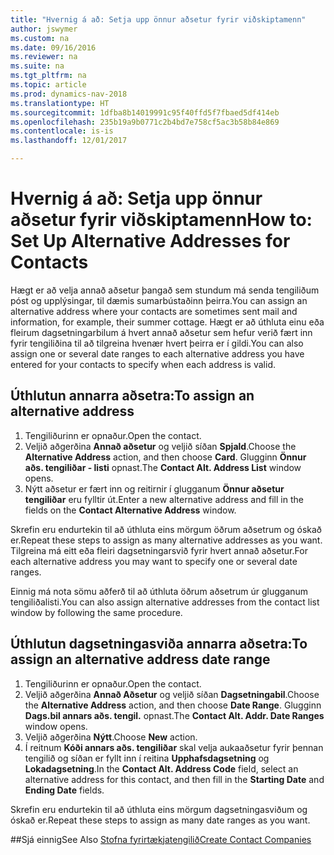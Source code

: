```yaml
---
title: "Hvernig á að: Setja upp önnur aðsetur fyrir viðskiptamenn"
author: jswymer
ms.custom: na
ms.date: 09/16/2016
ms.reviewer: na
ms.suite: na
ms.tgt_pltfrm: na
ms.topic: article
ms.prod: dynamics-nav-2018
ms.translationtype: HT
ms.sourcegitcommit: 1dfba8b14019991c95f40ffd5f7fbaed5df414eb
ms.openlocfilehash: 235b19a9b0771c2b4bd7e758cf5ac3b58b84e869
ms.contentlocale: is-is
ms.lasthandoff: 12/01/2017

---
```

# <a name="how-to-set-up-alternative-addresses-for-contacts"></a><span data-ttu-id="94ecb-102">Hvernig á að: Setja upp önnur aðsetur fyrir viðskiptamenn</span><span class="sxs-lookup"><span data-stu-id="94ecb-102">How to: Set Up Alternative Addresses for Contacts</span></span>
<span data-ttu-id="94ecb-103">Hægt er að velja annað aðsetur þangað sem stundum má senda tengiliðum póst og upplýsingar, til dæmis sumarbústaðinn þeirra.</span><span class="sxs-lookup"><span data-stu-id="94ecb-103">You can assign an alternative address where your contacts are sometimes sent mail and information, for example, their summer cottage.</span></span> <span data-ttu-id="94ecb-104">Hægt er að úthluta einu eða fleirum dagsetningarbilum á hvert annað aðsetur sem hefur verið fært inn fyrir tengiliðina til að tilgreina hvenær hvert þeirra er í gildi.</span><span class="sxs-lookup"><span data-stu-id="94ecb-104">You can also assign one or several date ranges to each alternative address you have entered for your contacts to specify when each address is valid.</span></span>

## <a name="to-assign-an-alternative-address"></a><span data-ttu-id="94ecb-105">Úthlutun annarra aðsetra:</span><span class="sxs-lookup"><span data-stu-id="94ecb-105">To assign an alternative address</span></span>
1. <span data-ttu-id="94ecb-106">Tengiliðurinn er opnaður.</span><span class="sxs-lookup"><span data-stu-id="94ecb-106">Open the contact.</span></span>
2. <span data-ttu-id="94ecb-107">Veljið aðgerðina **Annað aðsetur** og veljið síðan **Spjald**.</span><span class="sxs-lookup"><span data-stu-id="94ecb-107">Choose the **Alternative Address** action, and then choose **Card**.</span></span> <span data-ttu-id="94ecb-108">Glugginn **Önnur aðs. tengiliðar - listi** opnast.</span><span class="sxs-lookup"><span data-stu-id="94ecb-108">The **Contact Alt. Address List** window opens.</span></span>
3. <span data-ttu-id="94ecb-109">Nýtt aðsetur er fært inn og reitirnir í glugganum **Önnur aðsetur tengiliðar** eru fylltir út.</span><span class="sxs-lookup"><span data-stu-id="94ecb-109">Enter a new alternative address and fill in the fields on the **Contact Alternative Address** window.</span></span>

<span data-ttu-id="94ecb-110">Skrefin eru endurtekin til að úthluta eins mörgum öðrum aðsetrum og óskað er.</span><span class="sxs-lookup"><span data-stu-id="94ecb-110">Repeat these steps to assign as many alternative addresses as you want.</span></span> <span data-ttu-id="94ecb-111">Tilgreina má eitt eða fleiri dagsetningarsvið fyrir hvert annað aðsetur.</span><span class="sxs-lookup"><span data-stu-id="94ecb-111">For each alternative address you may want to specify one or several date ranges.</span></span>

<span data-ttu-id="94ecb-112">Einnig má nota sömu aðferð til að úthluta öðrum aðsetrum úr glugganum tengiliðalisti.</span><span class="sxs-lookup"><span data-stu-id="94ecb-112">You can also assign alternative addresses from the contact list window by following the same procedure.</span></span>

## <a name="to-assign-an-alternative-address-date-range"></a><span data-ttu-id="94ecb-113">Úthlutun dagsetningasviða annarra aðsetra:</span><span class="sxs-lookup"><span data-stu-id="94ecb-113">To assign an alternative address date range</span></span>
1. <span data-ttu-id="94ecb-114">Tengiliðurinn er opnaður.</span><span class="sxs-lookup"><span data-stu-id="94ecb-114">Open the contact.</span></span>
2. <span data-ttu-id="94ecb-115">Veljið aðgerðina **Annað Aðsetur** og veljið síðan **Dagsetningabil**.</span><span class="sxs-lookup"><span data-stu-id="94ecb-115">Choose the **Alternative Address** action, and then choose **Date Range**.</span></span> <span data-ttu-id="94ecb-116">Glugginn **Dags.bil annars aðs. tengil.** opnast.</span><span class="sxs-lookup"><span data-stu-id="94ecb-116">The **Contact Alt. Addr. Date Ranges** window opens.</span></span>
3. <span data-ttu-id="94ecb-117">Veljið aðgerðina **Nýtt**.</span><span class="sxs-lookup"><span data-stu-id="94ecb-117">Choose **New** action.</span></span>
4. <span data-ttu-id="94ecb-118">Í reitnum **Kóði annars aðs. tengiliðar** skal velja aukaaðsetur fyrir þennan tengilið og síðan er fyllt inn í reitina **Upphafsdagsetning** og **Lokadagsetning**.</span><span class="sxs-lookup"><span data-stu-id="94ecb-118">In the **Contact Alt. Address Code** field, select an alternative address for this contact, and then fill in the **Starting Date** and **Ending Date** fields.</span></span>

<span data-ttu-id="94ecb-119">Skrefin eru endurtekin til að úthluta eins mörgum dagsetningasviðum og óskað er.</span><span class="sxs-lookup"><span data-stu-id="94ecb-119">Repeat these steps to assign as many date ranges as you want.</span></span>

##<a name="see-also"></a><span data-ttu-id="94ecb-120">Sjá einnig</span><span class="sxs-lookup"><span data-stu-id="94ecb-120">See Also</span></span>
[<span data-ttu-id="94ecb-121">Stofna fyrirtækjatengilið</span><span class="sxs-lookup"><span data-stu-id="94ecb-121">Create Contact Companies</span></span>](marketing-create-contact-companies.md)

